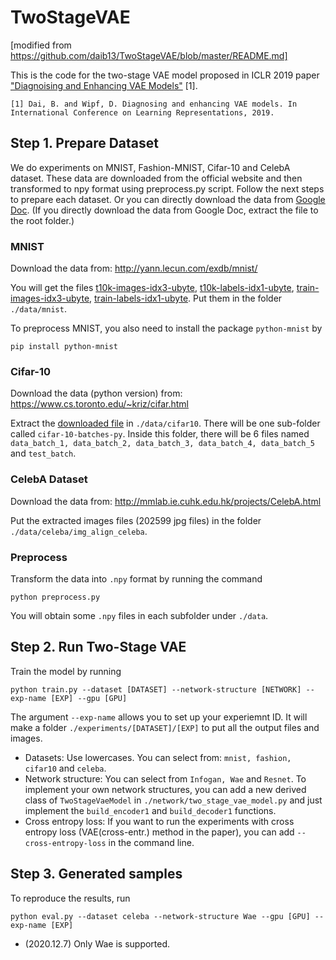 # TwoStageVAE
[modified from https://github.com/daib13/TwoStageVAE/blob/master/README.md]

This is the code for the two-stage VAE model proposed in ICLR 2019 paper ["Diagnoising and Enhancing VAE Models"](https://openreview.net/forum?id=B1e0X3C9tQ) [1]. 

```
[1] Dai, B. and Wipf, D. Diagnosing and enhancing VAE models. In International Conference on Learning Representations, 2019.
```

## Step 1. Prepare Dataset

We do experiments on MNIST, Fashion-MNIST, Cifar-10 and CelebA dataset. These data are downloaded from the official website and then transformed to npy format using preprocess.py script. Follow the next steps to prepare each dataset. Or you can directly download the data from [Google Doc](https://drive.google.com/open?id=1y_m_UoKfjSJQ6d4EVYL3CrBLSa_t3ftv). (If you directly download the data from Google Doc, extract the file to the root folder.)

### MNIST

Download the data from: http://yann.lecun.com/exdb/mnist/

You will get the files [t10k-images-idx3-ubyte](http://yann.lecun.com/exdb/mnist/t10k-images-idx3-ubyte.gz), [t10k-labels-idx1-ubyte](http://yann.lecun.com/exdb/mnist/t10k-labels-idx1-ubyte.gz), [train-images-idx3-ubyte](http://yann.lecun.com/exdb/mnist/train-images-idx3-ubyte.gz), [train-labels-idx1-ubyte](http://yann.lecun.com/exdb/mnist/train-labels-idx1-ubyte.gz). Put them in the folder `./data/mnist`.

To preprocess MNIST, you also need to install the package `python-mnist` by 
```
pip install python-mnist
```

### Cifar-10

Download the data (python version) from: https://www.cs.toronto.edu/~kriz/cifar.html

Extract the [downloaded file](https://www.cs.toronto.edu/~kriz/cifar-10-python.tar.gz) in `./data/cifar10`. There will be one sub-folder called `cifar-10-batches-py`. Inside this folder, there will be 6 files named `data_batch_1, data_batch_2, data_batch_3, data_batch_4, data_batch_5` and `test_batch`.

### CelebA Dataset

Download the data from: http://mmlab.ie.cuhk.edu.hk/projects/CelebA.html

Put the extracted images files (202599 jpg files) in the folder `./data/celeba/img_align_celeba`. 

### Preprocess

Transform the data into `.npy` format by running the command 
```
python preprocess.py
```

You will obtain some `.npy` files in each subfolder under `./data`.

## Step 2. Run Two-Stage VAE
Train the model by running
```
python train.py --dataset [DATASET] --network-structure [NETWORK] --exp-name [EXP] --gpu [GPU]
```
The argument `--exp-name` allows you to set up your experiemnt ID. It will make a folder `./experiments/[DATASET]/[EXP]` to put all the output files and images.

* Datasets: Use lowercases. You can select from: `mnist, fashion, cifar10` and `celeba`.
* Network structure: You can select from `Infogan, Wae` and `Resnet`. To implement your own network structures, you can add a new derived class of `TwoStageVaeModel` in `./network/two_stage_vae_model.py` and just implement the `build_encoder1` and `build_decoder1` functions. 
* Cross entropy loss: If you want to run the experiments with cross entropy loss (VAE(cross-entr.) method in the paper), you can add `--cross-entropy-loss` in the command line.

## Step 3. Generated samples
To reproduce the results, run
```
python eval.py --dataset celeba --network-structure Wae --gpu [GPU] --exp-name [EXP]
```

- (2020.12.7) Only Wae is supported.